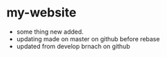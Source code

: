 # my-website

- some thing new added.
- updating made on master on github before rebase
- updated from develop brnach on github
